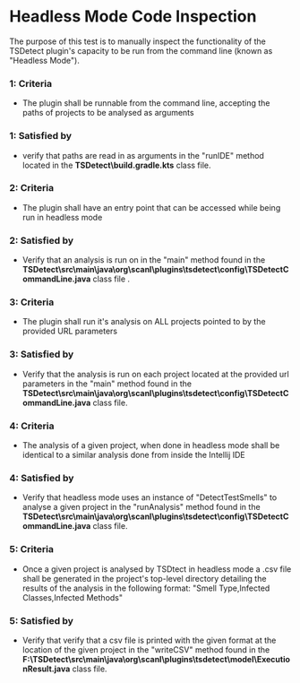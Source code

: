 # Headless Mode Code Inspection


<!-- test description -->

[//]: # (General description of the test)
The purpose of this test is to manually inspect the functionality of the TSDetect plugin's capacity to be run from the command line 
(known as "Headless Mode"). 


### 1: Criteria
- The plugin shall be runnable from the command line, accepting the paths of projects to be analysed as arguments
### 1: Satisfied by
- verify that paths are read in as arguments in the "runIDE" method located in the **TSDetect\build.gradle.kts**
  class file.

### 2: Criteria
- The plugin shall have an entry point that can be accessed while being run in headless mode
### 2: Satisfied by
- Verify that an analysis is run on in the "main" method found in the
  **TSDetect\src\main\java\org\scanl\plugins\tsdetect\config\TSDetectCommandLine.java** class file .

### 3: Criteria
- The plugin shall run it's analysis on ALL projects pointed to by the provided URL parameters
### 3: Satisfied by
- Verify that the analysis is run on each project located at the provided url parameters in the "main" method found in the
  **TSDetect\src\main\java\org\scanl\plugins\tsdetect\config\TSDetectCommandLine.java** class file.

### 4: Criteria
- The analysis of a given project, when done in headless mode shall be identical to a similar analysis done from inside the Intellij IDE
### 4: Satisfied by
- Verify that headless mode uses an instance of "DetectTestSmells" to analyse a given project in the "runAnalysis" method found in the
  **TSDetect\src\main\java\org\scanl\plugins\tsdetect\config\TSDetectCommandLine.java** class file.

### 5: Criteria
- Once a given project is analysed by TSDtect in headless mode a .csv file shall be generated in the project's top-level directory
  detailing the results of the analysis in the following format:
       "Smell Type,Infected Classes,Infected Methods"
### 5: Satisfied by
- Verify that verify that a csv file is printed with the given format at the location of the given project in the "writeCSV" method found in the
  **F:\TSDetect\src\main\java\org\scanl\plugins\tsdetect\model\ExecutionResult.java** class file.